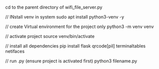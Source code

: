 cd to the parent directory of wifi_file_server.py

// INstall venv in system
sudo apt install python3-venv -y

// create Virtual environment for the project only
python3 -m venv venv

// activate project
source venv/bin/activate

// install all dependencies
pip install flask qrcode[pil] terminaltables netifaces

// run .py (ensure project is activated first)
python3 filename.py
